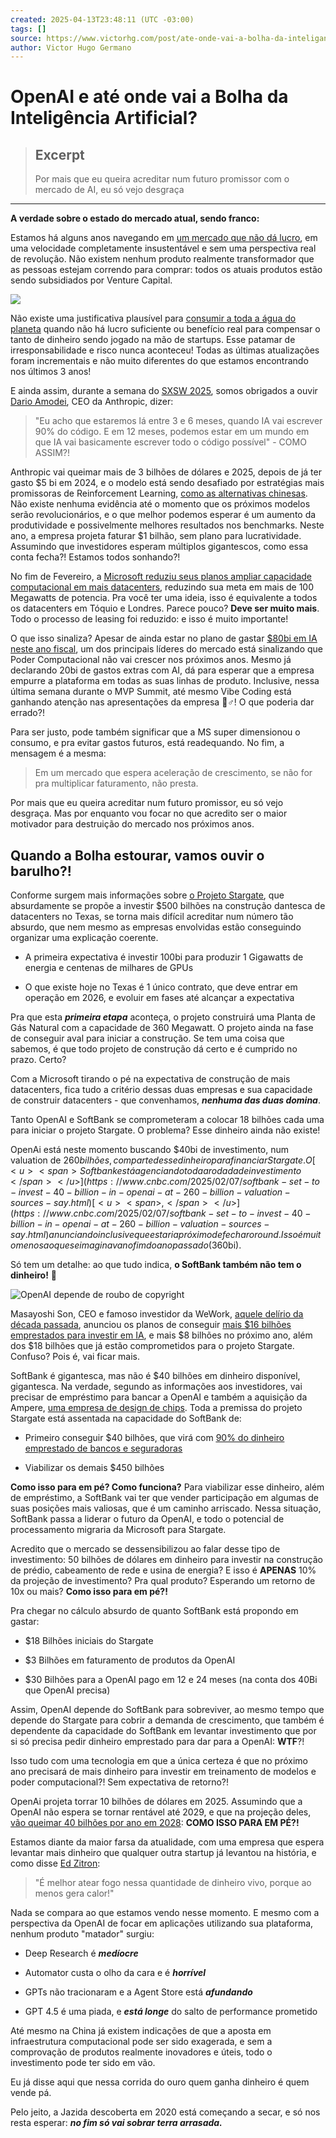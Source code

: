 ```yaml
---
created: 2025-04-13T23:48:11 (UTC -03:00)
tags: []
source: https://www.victorhg.com/post/ate-onde-vai-a-bolha-da-inteligancia-artificial
author: Victor Hugo Germano
---
```


# OpenAI e até onde vai a Bolha da Inteligência Artificial?

> ## Excerpt
> Por mais que eu queira acreditar num futuro promissor com o mercado de AI, eu só vejo desgraça

---
**A verdade sobre o estado do mercado atual, sendo franco:**

Estamos há alguns anos navegando em [<u><span>um mercado que não dá lucro</span></u>](https://www.victorhg.com/post/promessas-mentiras-e-uma-vis%C3%A3o-sobre-o-mercado-de-intelig%C3%AAncia-artificial), em uma velocidade completamente insustentável e sem uma perspectiva real de revolução. Não existem nenhum produto realmente transformador que as pessoas estejam correndo para comprar: todos os atuais produtos estão sendo subsidiados por Venture Capital.

![](https://static.wixstatic.com/media/0552a3_29e48474db194a7db109479876241ab9~mv2.webp/v1/fill/w_206,h_381,al_c,q_80,usm_0.66_1.00_0.01,enc_avif,quality_auto/0552a3_29e48474db194a7db109479876241ab9~mv2.webp)

Não existe uma justificativa plausível para [<u><span>consumir a toda a água do planeta</span></u>](https://utulsa.edu/news/data-centers-draining-resources-in-water-stressed-communities/) quando não há lucro suficiente ou benefício real para compensar o tanto de dinheiro sendo jogado na mão de startups. Esse patamar de irresponsabilidade e risco nunca aconteceu! Todas as últimas atualizações foram incrementais e não muito diferentes do que estamos encontrando nos últimos 3 anos!

E ainda assim, durante a semana do [<u><span>SXSW 2025</span></u>](https://fortune.com/2025/03/13/ai-transforming-software-development-jobs-meta-ibm-anthropic/), somos obrigados a ouvir [<u><span>Dario Amodei</span></u>](https://en.wikipedia.org/wiki/Dario_Amodei), CEO da Anthropic, dizer:

> "Eu acho que estaremos lá entre 3 e 6 meses, quando IA vai escrever 90% do código. E em 12 meses, podemos estar em um mundo em que IA vai basicamente escrever todo o código possível" - COMO ASSIM?!

Anthropic vai queimar mais de 3 bilhões de dólares e 2025, depois de já ter gasto $5 bi em 2024, e o modelo está sendo desafiado por estratégias mais promissoras de Reinforcement Learning, [<u><span>como as alternativas chinesas</span></u>](https://www.victorhg.com/post/deepseek-e-o-real-impacto-do-open-source). Não existe nenhuma evidência até o momento que os próximos modelos serão revolucionários, e o que melhor podemos esperar é um aumento da produtividade e possivelmente melhores resultados nos benchmarks. Neste ano, a empresa projeta faturar $1 bilhão, sem plano para lucratividade. Assumindo que investidores esperam múltiplos gigantescos, como essa conta fecha?! Estamos todos sonhando?!

No fim de Fevereiro, a [<u><span>Microsoft reduziu seus planos ampliar capacidade computacional em mais datacenters</span></u>](https://www.reuters.com/technology/microsoft-shelves-ai-data-center-deals-sign-potential-oversupply-analyst-says-2025-02-24/), reduzindo sua meta em mais de 100 Megawatts de potencia. Pra você ter uma ideia, isso é equivalente a todos os datacenters em Tóquio e Londres. Parece pouco? **Deve ser muito mais**. Todo o processo de leasing foi reduzido: e isso é muito importante!

O que isso sinaliza? Apesar de ainda estar no plano de gastar [<u><span>$80bi em IA neste ano fiscal</span></u>](https://www.cnbc.com/2025/01/03/microsoft-expects-to-spend-80-billion-on-ai-data-centers-in-fy-2025.html), um dos principais líderes do mercado está sinalizando que Poder Computacional não vai crescer nos próximos anos. Mesmo já declarando 20bi de gastos extras com AI, dá para esperar que a empresa empurre a plataforma em todas as suas linhas de produto. Inclusive, nessa última semana durante o MVP Summit, até mesmo Vibe Coding está ganhando atenção nas apresentações da empresa 🤦♂️! O que poderia dar errado?!

Para ser justo, pode também significar que a MS super dimensionou o consumo, e pra evitar gastos futuros, está readequando. No fim, a mensagem é a mesma:

> Em um mercado que espera aceleração de crescimento, se não for pra multiplicar faturamento, não presta.

Por mais que eu queira acreditar num futuro promissor, eu só vejo desgraça. Mas por enquanto vou focar no que acredito ser o maior motivador para destruição do mercado nos próximos anos.

## Quando a Bolha estourar, vamos ouvir o barulho?!

Conforme surgem mais informações sobre [<u><span>o Projeto Stargate</span></u>](https://www.victorhg.com/post/projeto-stargate-e-o-futuro-da-ia), que absurdamente se propõe a investir $500 bilhões na construção dantesca de datacenters no Texas, se torna mais difícil acreditar num número tão absurdo, que nem mesmo as empresas envolvidas estão conseguindo organizar uma explicação coerente.

-   A primeira expectativa é investir 100bi para produzir 1 Gigawatts de energia e centenas de milhares de GPUs
    
-   O que existe hoje no Texas é 1 único contrato, que deve entrar em operação em 2026, e evoluir em fases até alcançar a expectativa
    

Pra que esta **_primeira etapa_** aconteça, o projeto construirá uma Planta de Gás Natural com a capacidade de 360 Megawatt. O projeto ainda na fase de conseguir aval para iniciar a construção. Se tem uma coisa que sabemos, é que todo projeto de construção dá certo e é cumprido no prazo. Certo?

Com a Microsoft tirando o pé na expectativa de construção de mais datacenters, fica tudo a critério dessas duas empresas e sua capacidade de construir datacenters - que convenhamos, **_nenhuma das duas domina_**.

Tanto OpenAI e SoftBank se comprometeram a colocar 18 bilhões cada uma para iniciar o projeto Stargate. O problema? Esse dinheiro ainda não existe!

OpenAi está neste momento buscando $40bi de investimento, num valuation de $260 bilhões, com parte desse dinheiro para financiar Stargate. O [<u><span>Softbank está agenciando toda a rodada de investimento</span></u>](https://www.cnbc.com/2025/02/07/softbank-set-to-invest-40-billion-in-openai-at-260-billion-valuation-sources-say.html)[<u><span>,</span></u>](https://www.cnbc.com/2025/02/07/softbank-set-to-invest-40-billion-in-openai-at-260-billion-valuation-sources-say.html) anunciando inclusive que estaria próximo de fechar o round. Isso é muito menos ao que se imaginava no fim do ano passado ($360bi).

Só tem um detalhe: ao que tudo indica, **o SoftBank também não tem o dinheiro!** 🤡

![OpenAI depende de roubo de copyright](https://static.wixstatic.com/media/0552a3_cc00f131c27b461380b4a8c35f28ac0e~mv2.jpeg/v1/fill/w_142,h_179,al_c,q_80,usm_0.66_1.00_0.01,blur_2,enc_avif,quality_auto/0552a3_cc00f131c27b461380b4a8c35f28ac0e~mv2.jpeg)

Masayoshi Son, CEO e famoso investidor da WeWork, [<u><span>aquele delírio da década passada</span></u>](https://www.newyorker.com/culture/culture-desk/the-wework-documentary-explores-a-decade-of-delusion), anunciou os planos de conseguir <u><span>mais $16 bilhões emprestados para investir em IA</span></u>, e mais $8 bilhões no próximo ano, além dos $18 bilhões que já estão comprometidos para o projeto Stargate. Confuso? Pois é, vai ficar mais.

SoftBank é gigantesca, mas não é $40 bilhões em dinheiro disponível, gigantesca. Na verdade, segundo as informações aos investidores, vai precisar de empréstimo para bancar a OpenAI e também a aquisição da Ampere, [<u><span>uma empresa de design de chips</span></u>](https://amperecomputing.com/press/softbank-group-to-acquire-ampere-computing). Toda a premissa do projeto Stargate está assentada na capacidade do SoftBank de:

-   Primeiro conseguir $40 bilhões, que virá com [<u><span>90% do dinheiro emprestado de bancos e seguradoras</span></u>](https://www.reuters.com/breakingviews/stargate-is-test-softbank-financial-engineering-2025-03-20/)
    
-   Viabilizar os demais $450 bilhões
    

**Como isso para em pé? Como funciona?** Para viabilizar esse dinheiro, além de empréstimo, a SoftBank vai ter que vender participação em algumas de suas posições mais valiosas, que é um caminho arriscado. Nessa situação, SoftBank passa a liderar o futuro da OpenAI, e todo o potencial de processamento migraria da Microsoft para Stargate.

Acredito que o mercado se dessensibilizou ao falar desse tipo de investimento: 50 bilhões de dólares em dinheiro para investir na construção de prédio, cabeamento de rede e usina de energia? E isso é **APENAS** 10% da projeção de investimento? Pra qual produto? Esperando um retorno de 10x ou mais? **Como isso para em pé?!**

Pra chegar no cálculo absurdo de quanto SoftBank está propondo em gastar:

-   $18 Bilhões iniciais do Stargate
    
-   $3 Bilhões em faturamento de produtos da OpenAI
    
-   $30 Bilhões para a OpenAI pago em 12 e 24 meses (na conta dos 40Bi que OpenAI precisa)
    

Assim, OpenAI depende do SoftBank para sobreviver, ao mesmo tempo que depende do Stargate para cobrir a demanda de crescimento, que também é dependente da capacidade do SoftBank em levantar investimento que por si só precisa pedir dinheiro emprestado para dar para a OpenAI: **WTF**?!

Isso tudo com uma tecnologia em que a única certeza é que no próximo ano precisará de mais dinheiro para investir em treinamento de modelos e poder computacional?! Sem expectativa de retorno?!

OpenAi projeta torrar 10 bilhões de dólares em 2025. Assumindo que a OpenAI não espera se tornar rentável até 2029, e que na projeção deles, [<u><span>vão queimar 40 bilhões por ano em 2028</span></u>](https://www.theinformation.com/articles/openai-forecast-shows-shift-from-microsoft-to-softbank): **COMO ISSO PARA EM PÉ?!**

Estamos diante da maior farsa da atualidade, com uma empresa que espera levantar mais dinheiro que qualquer outra startup já levantou na história, e como disse [<u><span>Ed Zitron</span></u>](https://bsky.app/profile/edzitron.com):

> "É melhor atear fogo nessa quantidade de dinheiro vivo, porque ao menos gera calor!"

Nada se compara ao que estamos vendo nesse momento. E mesmo com a perspectiva da OpenAI de focar em aplicações utilizando sua plataforma, nenhum produto "matador" surgiu:

-   Deep Research é **_medíocre_**
    
-   Automator custa o olho da cara e é **_horrível_**
    
-   GPTs não tracionaram e a Agent Store está **_afundando_**
    
-   GPT 4.5 é uma piada, e **_está longe_** do salto de performance prometido
    

Até mesmo na China já existem indicações de que a aposta em infraestrutura computacional pode ser sido exagerada, e sem a comprovação de produtos realmente inovadores e úteis, todo o investimento pode ter sido em vão.

Eu já disse aqui que nessa corrida do ouro quem ganha dinheiro é quem vende pá.

Pelo jeito, a Jazida descoberta em 2020 está começando a secar, e só nos resta esperar: **_no fim só vai sobrar terra arrasada._**
